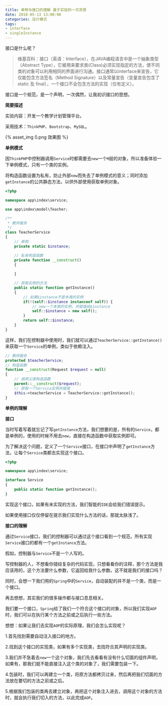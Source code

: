 ```yaml
---
title: 单例与接口的理解 基于实验的一次灵感
date: 2018-05-13 13:08:06
categories: 设计模式
tags:
- interface
- singleInstance
---
```


接口是什么呢？

> 维基百科：接口（英语：Interface），在JAVA编程语言中是一个抽象类型（Abstract Type），它被用来要求类(Class)必须实现指定的方法，使不同类的对象可以利用相同的界面进行沟通。接口通常以interface来宣告，它仅能包含方法签名（Method Signature）以及常量宣告（变量宣告包含了 static 及 final），一个接口不会包含方法的实现（仅有定义）。

接口是一个规范，是一个声明，一次偶然，让我初识接口的思想。

<!-- more -->

**简要描述**

实验内容：开发一个教学计划管理平台。

采用技术：`ThinkPHP`、`Bootstrap`、`MySQL`。

{% asset_img 0.png 效果图 %}

**单例模式**

因`ThinkPHP`中控制器调用`Service`时都需要去`new`一个`M`层的对象，所以准备体验一下单例模式，只有一个类的实例。

将构造函数设置为私有，防止外部`new`而失去了单例模式的意义；同时添加`getInstance`的公共静态方法，以供外部使用获取单例对象。

```php
<?php

namespace app\index\service;

use app\index\model\Teacher;

/**
 * 教师服务
 */
class TeacherService
{
    // 单例
    private static $instance;

    // 私有构造函数
    private function __construct()
    {
        
    }

    // 获取实例的方法
    public static function getInstance()
    {
        // 如果$instance不是本类的实例
        if(!(self::$instance instanceof self)) {
            // new一个本类的实例，并赋值给$instance
            self::$instance = new self();
        }
        return self::$instance;
    }
}
```

这样，我们在控制器中使用时，我们就可以通过`TeacherService::getInstance()`来获取一个`Service`的单例，类似于依赖注入。

```php
// 教师服务
protected $teacherService;
// 构造函数
function __construct(Request $request = null)
{
    // 调用父类构造函数
    parent::__construct($request);
    // 获取一个Service实例并赋值
    $this->teacherService = TeacherService::getInstance();
}
```

**单例的理解**

**接口**

当时写着写着就忘记了写`getInstance`方法，我们想要的是，所有的`Service`，都是单例的，使用的时候不用去`new`，直接在构造函数中获取实例即可。

为了解决这个问题，定义了一个`Service`接口，在接口中声明了`getInstance`方法，让每个`Service`类都去实现这个接口。

```php
<?php

namespace app\index\service;

interface Service
{
    public static function getInstance();
}
```

实现这个接口，如果有未实现的方法，我们智能的`IDE`会给我们错误提示。

如果使用接口仅仅停留在提示我们实现什么方法的话，那就太肤浅了。

**接口的理解**

通过`Service`接口，我们的控制器可以通过这个接口看到一个规范，所有实现`Service`接口的都有一个`getInstance`方法。

假如，控制器与`Service`不是一个人写的。

写控制器的人，不想看你错综复杂的代码实现，只想看看你的注释，那个方法是我应该用的，这个方法要什么参数，它返回给我什么参数。这不就是我们的接口吗？

同时，会想一下我们用的`Spring`中的`Service`，自动装配的并不是一个类，而是一个接口。

再去想想，其实我们的很多操作都与接口息息相关。

我们要一个接口，`Spring`给了我们一个符合这个接口的对象，所以我们实现`AOP`时，我们可以在执行某个方法之前或之后执行一些方法。

想想：如果让我们去实现`AOP`的实际原理，我们会怎么实现呢？

1.首先找到需要自动注入接口的地方。

2.找到这个接口的实现类，如果有多个实现类，去找符合其声明的实现类。

3.我们并不急着去`new`一个这个对象，我们先去看看有没有什么切面的组件声明，如果有，那我们就不能直接注入这个类的对象了，我们需要包装一下。

4.包装时，我们可以再建立一个类，将原方法都拷贝过来，然后再把我们切面的方法放在要切的方法之前或之后。

5.根据我们包装的类再去建立对象，再把这个对象注入进去，调用这个对象的方法时，就会执行我们切入的方法，以此完成`AOP`。
